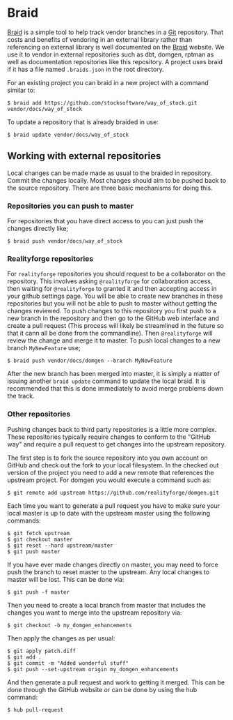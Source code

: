 # Braid

[Braid](http://cristibalan.github.io/braid/) is a simple tool to help track vendor branches in a
[Git](http://git-scm.com/) repository. That costs and benefits of vendoring in an external library
rather than referencing an external library is well documented on the [Braid](http://cristibalan.github.io/braid/)
website. We use it to vendor in external repositories such as dbt, domgen, rptman as well as documentation
repositories like this repository. A project uses braid if it has a file named `.braids.json` in the root directory.

For an existing project you can braid in a new project with a command similar to:

    $ braid add https://github.com/stocksoftware/way_of_stock.git vendor/docs/way_of_stock

To update a repository that is already braided in use:

    $ braid update vendor/docs/way_of_stock

## Working with external repositories

Local changes can be made made as usual to the braided in repository. Commit the changes locally. Most changes
should aim to be pushed back to the source repository. There are three basic mechanisms for doing this.

### Repositories you can push to master

For repositories that you have direct access to you can just push the changes directly like;

    $ braid push vendor/docs/way_of_stock

### Realityforge repositories

For `realityforge` repositories you should request to be a collaborator on the repository. This involves asking
`@realityforge` for collaboration access, then waiting for `@realityforge` to granted it and then accepting access
in your github settings page. You will be able to create new branches in these repositories but you will not be able
to push to master without getting the changes reviewed. To push changes to this repository you first push to a new
branch in the repository and then go to the GitHub web interface and create a pull request (This process will
likely be streamlined in the future so that it cann all be done from the commandline). Then `@realityforge` will review
the change and merge it to master. To push local changes to a new branch `MyNewFeature` use;

    $ braid push vendor/docs/domgen --branch MyNewFeature

After the new branch has been merged into master, it is simply a matter of issuing another
`braid update` command to update the local braid. It is recommended that this is done immediately to avoid merge problems
down the track.

### Other repositories

Pushing changes back to third party repositories is a little more complex. These repositories typically require
changes to conform to the "GitHub way" and require a pull request to get changes into the upstream repository.

The first step is to fork the source repository into you own account on GitHub and check out the fork to your local
filesystem. In the checked out version of the project you need to add a new remote that references the upstream
project. For domgen you would execute a command such as:

    $ git remote add upstream https://github.com/realityforge/domgen.git

Each time you want to generate a pull request you have to make sure your local master is up to date with the upstream
master using the following commands:

    $ git fetch upstream
    $ git checkout master
    $ git reset --hard upstream/master
    $ git push master

If you have ever made changes directly on master, you may need to force push the branch to reset master to the
upstream. Any local changes to master will be lost. This can be done via:

    $ git push -f master

Then you need to create a local branch from master that includes the changes you want to merge into the upstream
repository via:

    $ git checkout -b my_domgen_enhancements

Then apply the changes as per usual:

    $ git apply patch.diff
    $ git add .
    $ git commit -m "Added wonderful stuff"
    $ git push --set-upstream origin my_domgen_enhancements

And then generate a pull request and work to getting it merged. This can be done through the GitHub website or can
be done by using the hub command:

    $ hub pull-request
